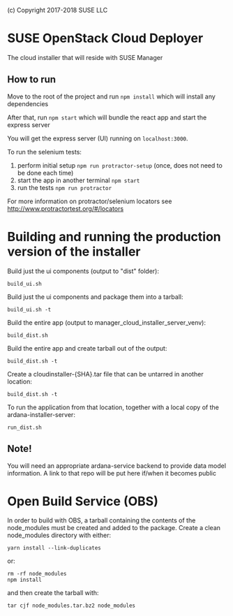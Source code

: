 (c) Copyright 2017-2018 SUSE LLC

# SUSE OpenStack Cloud Deployer

The cloud installer that will reside with SUSE Manager

## How to run

Move to the root of the project and run `npm install` which will
install any dependencies

After that, run `npm start` which will bundle the react app and start
the express server

You will get the express server (UI) running on `localhost:3000`.

To run the selenium tests:
1. perform initial setup `npm run protractor-setup` (once, does not
   need to be done each time)
2. start the app in another terminal `npm start`
3. run the tests `npm run protractor`

For more information on protractor/selenium locators see http://www.protractortest.org/#/locators

# Building and running the production version of the installer

Build just the ui components (output to "dist" folder):

    build_ui.sh

Build just the ui components and package them into a tarball:

    build_ui.sh -t

Build the entire app (output to manager_cloud_installer_server_venv):

    build_dist.sh

Build the entire app and create tarball out of the output:

    build_dist.sh -t

Create a cloudinstaller-{SHA}.tar file that can be untarred in another location:

    build_dist.sh -t

To run the application from that location, together with a local copy
of the ardana-installer-server:

    run_dist.sh

## Note!

You will need an appropriate ardana-service backend to provide data
model information. A link to that repo will be put here if/when it
becomes public

# Open Build Service (OBS)

In order to build with OBS, a tarball containing the contents of the node_modules must be created
and added to the package.  Create a clean node_modules directory with either:

    yarn install --link-duplicates

or:


    rm -rf node_modules
    npm install

and then create the tarball with:

    tar cjf node_modules.tar.bz2 node_modules
